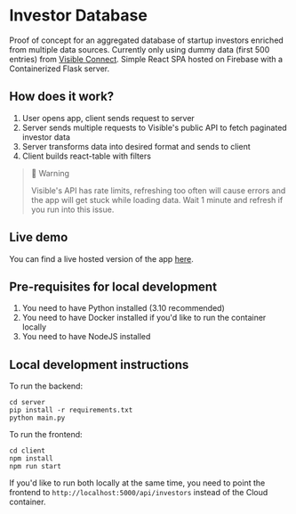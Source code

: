 # Investor Database

Proof of concept for an aggregated database of startup investors enriched from multiple data sources. Currently only using dummy data (first 500 entries) from [Visible Connect](https://connect.visible.vc/investors). Simple React SPA hosted on Firebase with a Containerized Flask server.

## How does it work?

1. User opens app, client sends request to server
2. Server sends multiple requests to Visible's public API to fetch paginated investor data
3. Server transforms data into desired format and sends to client
4. Client builds react-table with filters 

> 🚧 Warning
> 
> Visible's API has rate limits, refreshing too often will cause errors and the app will get stuck while loading data. Wait 1 minute and refresh if you run into this issue.

## Live demo

You can find a live hosted version of the app [here](https://planet-a-2f5ad.web.app).

## Pre-requisites for local development

1. You need to have Python installed (3.10 recommended)
2. You need to have Docker installed if you'd like to run the container locally
3. You need to have NodeJS installed

## Local development instructions

To run the backend:
```
cd server
pip install -r requirements.txt
python main.py
```

To run the frontend:
```
cd client
npm install
npm run start
```

If you'd like to run both locally at the same time, you need to point the frontend to `http://localhost:5000/api/investors` instead of the Cloud container.
